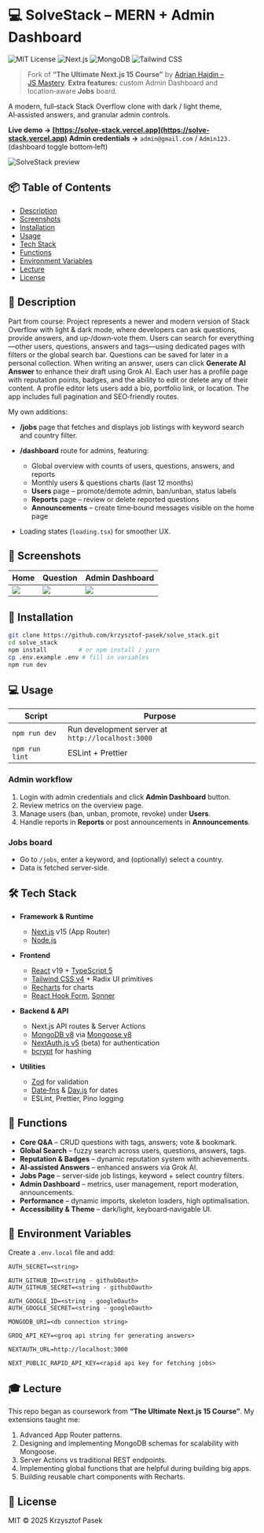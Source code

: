 # 💻 SolveStack – MERN + Admin Dashboard

![MIT License](https://img.shields.io/badge/License-MIT-green.svg)
![Next.js](https://img.shields.io/badge/Next.js-15-blue?logo=next.js)
![MongoDB](https://img.shields.io/badge/MongoDB-v8-brightgreen?logo=mongodb)
![Tailwind CSS](https://img.shields.io/badge/TailwindCSS-4-38b2ac?logo=tailwindcss)

> Fork of **“The Ultimate Next.js 15 Course”** by [Adrian Hajdin – JS Mastery](https://github.com/adrianhajdin).
> **Extra features:** custom Admin Dashboard and location‑aware **Jobs** board.

A modern, full‑stack Stack Overflow clone with dark / light theme, AI‑assisted answers, and granular admin controls.

**Live demo → [https://solve-stack.vercel.app](https://solve-stack.vercel.app)**
**Admin credentials →** `admin@gmail.com` / `Admin123.` (dashboard toggle bottom‑left)

![SolveStack preview](./docs/preview.png)

## 📦 Table of Contents

- [Description](#description)
- [Screenshots](#screenshots)
- [Installation](#installation)
- [Usage](#usage)
- [Tech Stack](#tech-stack)
- [Functions](#functions)
- [Environment Variables](#environment-variables)
- [Lecture](#lecture)
- [License](#license)

## 📝 Description

Part from course:
Project represents a newer and modern version of Stack Overflow with light & dark mode, where developers can ask questions, provide answers, and up‑/down‑vote them. Users can search for everything—other users, questions, answers and tags—using dedicated pages with filters or the global search bar. Questions can be saved for later in a personal collection. When writing an answer, users can click **Generate AI Answer** to enhance their draft using Grok AI. Each user has a profile page with reputation points, badges, and the ability to edit or delete any of their content. A profile editor lets users add a bio, portfolio link, or location. The app includes full pagination and SEO‑friendly routes.

My own additions:

- **/jobs** page that fetches and displays job listings with keyword search and country filter.
- **/dashboard** route for admins, featuring:
    - Global overview with counts of users, questions, answers, and reports
    - Monthly users & questions charts (last 12 months)
    - **Users** page – promote/demote admin, ban/unban, status labels
    - **Reports** page – review or delete reported questions
    - **Announcements** – create time‑bound messages visible on the home page

- Loading states (`loading.tsx`) for smoother UX.

## 📸 Screenshots

| Home                 | Question                 | Admin Dashboard           |
| -------------------- | ------------------------ | ------------------------- |
| ![](./docs/home.png) | ![](./docs/question.png) | ![](./docs/dashboard.png) |

## 🚀 Installation

```bash
git clone https://github.com/krzysztof-pasek/solve_stack.git
cd solve_stack
npm install         # or npm install / yarn
cp .env.example .env # fill in variables
npm run dev
```

## 💻 Usage

| Script         | Purpose                                           |
| -------------- | ------------------------------------------------- |
| `npm run dev`  | Run development server at `http://localhost:3000` |
| `npm run lint` | ESLint + Prettier                                 |

### Admin workflow

1. Login with admin credentials and click **Admin Dashboard** button.
2. Review metrics on the overview page.
3. Manage users (ban, unban, promote, revoke) under **Users**.
4. Handle reports in **Reports** or post announcements in **Announcements**.

### Jobs board

- Go to `/jobs`, enter a keyword, and (optionally) select a country.
- Data is fetched server‑side.

## 🛠 Tech Stack

- **Framework & Runtime**
    - [Next.js](https://nextjs.org/) v15 (App Router)
    - [Node.js](https://nodejs.org/)

- **Frontend**
    - [React](https://react.dev/) v19 + [TypeScript 5](https://www.typescriptlang.org/)
    - [Tailwind CSS v4](https://tailwindcss.com/) + Radix UI primitives
    - [Recharts](https://recharts.org/) for charts
    - [React Hook Form](https://react-hook-form.com/), [Sonner](https://github.com/sonner-toast/sonner)

- **Backend & API**
    - Next.js API routes & Server Actions
    - [MongoDB v8](https://www.mongodb.com/) via [Mongoose v8](https://mongoosejs.com/)
    - [NextAuth.js v5](https://next-auth.js.org/) (beta) for authentication
    - [bcrypt](https://www.npmjs.com/package/bcrypt) for hashing

- **Utilities**
    - [Zod](https://github.com/colinhacks/zod) for validation
    - [Date‑fns](https://date-fns.org/) & [Day.js](https://day.js.org/) for dates
    - ESLint, Prettier, Pino logging

## 🧩 Functions

- **Core Q\&A** – CRUD questions with tags, answers; vote & bookmark.
- **Global Search** – fuzzy search across users, questions, answers, tags.
- **Reputation & Badges** – dynamic reputation system with achievements.
- **AI‑assisted Answers** – enhanced answers via Grok AI.
- **Jobs Page** – server‑side job listings, keyword + select country filters.
- **Admin Dashboard** – metrics, user management, report moderation, announcements.
- **Performance** – dynamic imports, skeleton loaders, high optimalisation.
- **Accessibility & Theme** – dark/light, keyboard‑navigable UI.

## 🔑 Environment Variables

Create a `.env.local` file and add:

```
AUTH_SECRET=<string>

AUTH_GITHUB_ID=<string - githubOauth>
AUTH_GITHUB_SECRET=<string - githubOauth>

AUTH_GOOGLE_ID=<string - googleOauth>
AUTH_GOOGLE_SECRET=<string - googleOauth>

MONGODB_URI=<db connection string>

GROQ_API_KEY=<groq api string for generating answers>

NEXTAUTH_URL=http://localhost:3000

NEXT_PUBLIC_RAPID_API_KEY=<rapid api key for fetching jobs>
```

## 🎓 Lecture

This repo began as coursework from **“The Ultimate Next.js 15 Course”**. My extensions taught me:

1. Advanced App Router patterns.
2. Designing and implementing MongoDB schemas for scalability with Mongoose.
3. Server Actions vs traditional REST endpoints.
4. Implementing global functions that are helpful during building big apps.
5. Building reusable chart components with Recharts.

## 📜 License

MIT © 2025 Krzysztof Pasek
